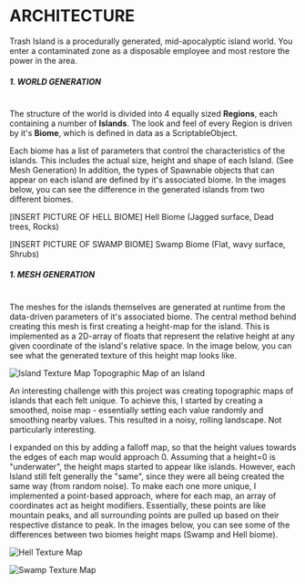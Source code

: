 # ARCHITECTURE

Trash Island is a procedurally generated, mid-apocalyptic island world. You enter a contaminated zone as a disposable employee and most restore the power in the area.

##### 1. WORLD GENERATION
#
The structure of the world is divided into 4 equally sized **Regions**, each containing a number of **Islands**. The look and feel of every Region is driven by it's **Biome**, which is defined in data as a ScriptableObject.

Each biome has a list of parameters that control the characteristics of the islands. This includes the actual size, height and shape of each Island. (See Mesh Generation) In addition, the types of Spawnable objects that can appear on each island are defined by it's associated biome. In the images below, you can see the difference in the generated islands from two different biomes.

[INSERT PICTURE OF HELL BIOME]
Hell Biome (Jagged surface, Dead trees, Rocks)

[INSERT PICTURE OF SWAMP BIOME]
Swamp Biome (Flat, wavy surface, Shrubs)

##### 1. MESH GENERATION
#
The meshes for the islands themselves are generated at runtime from the data-driven parameters of it's associated biome. The central method behind creating this mesh is first creating a height-map for the island. This is implemented as a 2D-array of floats that represent the relative height at any given coordinate of the island's relative space. In the image below, you can see what the generated texture of this height map looks like. 

![Island Texture Map](/Assets/Resources/Etc/ExampleIslandTexture2.jpg)
Topographic Map of an Island

An interesting challenge with this project was creating topographic maps of islands that each felt unique. To achieve this, I started by creating a smoothed, noise map - essentially setting each value randomly and smoothing nearby values. This resulted in a noisy, rolling landscape. Not particularly interesting. 

I expanded on this by adding a falloff map, so that the height values towards the edges of each map would approach 0. Assuming that a height=0 is "underwater", the height maps started to appear like islands. However, each Island still felt generally the "same", since they were all being created the same way (from random noise). To make each one more unique, I implemented a point-based approach, where for each map, an array of coordinates act as height modifiers. Essentially, these points are like mountain peaks, and all surrounding points are pulled up based on their respective distance to peak. In the images below, you can see some of the differences between two biomes height maps (Swamp and Hell biome). 

![Hell Texture Map](/Assets/Resources/Etc/Hell_p50_s200.jpg)

![Swamp Texture Map](/Assets/Resources/Etc/Swamp_p50_s200.jpg)

